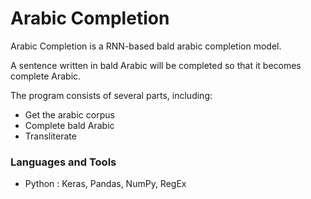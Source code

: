 # Arabic Completion

Arabic Completion is a RNN-based bald arabic completion model.

A sentence written in bald Arabic will be completed so that it becomes complete Arabic.

The program consists of several parts, including:
- Get the arabic corpus
- Complete bald Arabic
- Transliterate

### Languages and Tools

- Python : Keras, Pandas, NumPy, RegEx
